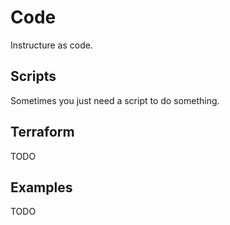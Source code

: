 # Code

Instructure as code.

## Scripts

Sometimes you just need a script to do something.

## Terraform

TODO

## Examples

TODO

